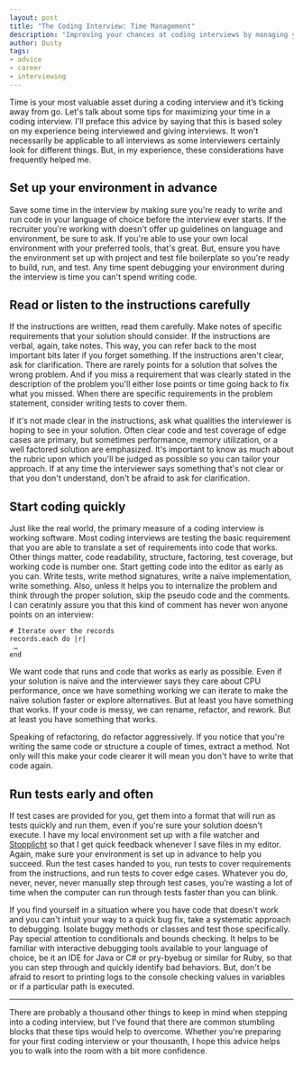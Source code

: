 ```yaml
---
layout: post
title: "The Coding Interview: Time Management"
description: "Improving your chances at coding interviews by managing your time."
author: Dusty
tags:
- advice
- career
- interviewing
---
```


Time is your most valuable asset during a coding interview and it’s ticking away from go. Let's talk about some
tips for maximizing your time in a coding interview. I'll preface this advice by saying that this is based soley on
my experience being interviewed and giving interviews. It won't necessarily be applicable to all interviews as some
interviewers certainly look for different things. But, in my experience, these considerations have frequently
helped me.

## Set up your environment in advance
Save some time in the interview by making sure you're ready to write and run code in your language of choice before the
interview ever starts. If the recruiter you're working with doesn't offer up guidelines on language and environment, be
sure to ask. If you're able to use your own local environment with your preferred tools, that's great. But, ensure you
have the environment set up with project and test file boilerplate so you're ready to build, run, and test. Any time
spent debugging your environment during the interview is time you can't spend writing code.

## Read or listen to the instructions carefully
If the instructions are written, read them carefully. Make notes of specific requirements that your solution should
consider. If the instructions are verbal, again, take notes. This way, you can refer back to the most important bits
later if you forget something. If the instructions aren't clear, ask for clarification. There are rarely points for
a solution that solves the wrong problem. And if you miss a requirement that was clearly stated in the description
of the problem you'll either lose points or time going back to fix what you missed. When there are specific
requirements in the problem statement, consider writing tests to cover them.

If it's not made clear in the instructions, ask what qualities the interviewer is hoping to see in your solution.
Often clear code and test coverage of edge cases are primary, but sometimes performance, memory utilization, or a well
factored solution are emphasized. It's important to know as much about the rubric upon which you'll be judged as
possible so you can tailor your approach. If at any time the interviewer says something that's not clear or that you
don't understand, don't be afraid to ask for clarification.

## Start coding quickly
Just like the real world, the primary measure of a coding interview is working software. Most coding interviews are
testing the basic requirement that you are able to translate a set of requirements into code that works. Other things
matter, code readability, structure, factoring, test coverage, but working code is number one. Start getting code into
the editor as early as you can. Write tests, write method signatures, write a naïve implementation, write something.
Also, unless it helps you to internalize the problem and think through the proper solution, skip the pseudo code and
the comments. I can ceratinly assure you that this kind of comment has never won anyone points on an interview:

```
# Iterate over the records
records.each do |r|
 …
end
```

We want code that runs and code that works as early as possible. Even if your solution is naïve and the interviewer
says they care about CPU performance, once we have something working we can iterate to make the naïve solution
faster or explore alternatives. But at least you have something that works. If your code is messy, we can rename,
refactor, and rework. But at least you have something that works. 

Speaking of refactoring, do refactor aggressively. If you notice that you're writing the same code or structure a
couple of times, extract a method. Not only will this make your code clearer it will mean you don't have to write
that code again. 

## Run tests early and often
If test cases are provided for you, get them into a format that will run as tests quickly and run them, even if
you're sure your solution doesn't execute. I have my local environment set up with a file watcher and 
[Stopplicht](/2014/07/12/stopplicht) so that I get quick feedback whenever I save files in my editor.
Again, make sure your environment is set up in advance to help you succeed. Run the test cases handed to you, run
tests to cover requirements from the instructions, and run tests to cover edge cases. Whatever you do, never,
never, never manually step through test cases, you’re wasting a lot of time when the computer can run through tests
faster than you can blink.

If you find yourself in a situation where you have code that doesn't work and you can't intuit your way to a quick
bug fix, take a systematic approach to debugging. Isolate buggy methods or classes and test those specifically. Pay
special attention to conditionals and bounds checking. It helps to be familiar with interactive debugging tools
available to your language of choice, be it an IDE for Java or C# or pry-byebug or similar for Ruby, so that you
can step through and quickly identify bad behaviors. But, don't be afraid to resort to printing logs to the console
checking values in variables or if a particular path is executed.

---

There are probably a thousand other things to keep in mind when stepping into a coding interview, but I've found
that there are common stumbling blocks that these tips would help to overcome. Whether you're preparing for your
first coding interview or your thousanth, I hope this advice helps you to walk into the room with a bit more
confidence.
